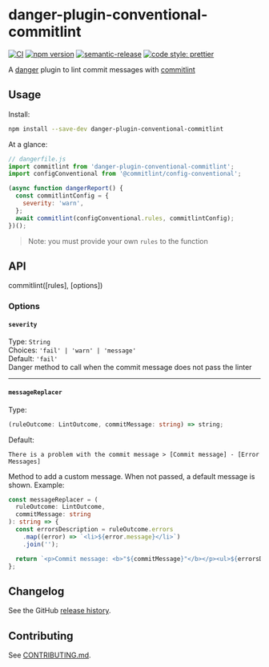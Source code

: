 # danger-plugin-conventional-commitlint

[![CI](https://github.com/BearAlliance/danger-plugin-conventional-commitlint/actions/workflows/ci.yml/badge.svg)](https://github.com/BearAlliance/danger-plugin-conventional-commitlint/actions/workflows/ci.yml)
[![npm version](https://badge.fury.io/js/danger-plugin-conventional-commitlint.svg)](https://badge.fury.io/js/danger-plugin-conventional-commitlint)
[![semantic-release](https://img.shields.io/badge/%20%20%F0%9F%93%A6%F0%9F%9A%80-semantic--release-e10079.svg)](https://github.com/semantic-release/semantic-release)
[![code style: prettier](https://img.shields.io/badge/code_style-prettier-ff69b4.svg?style=flat-square)](https://github.com/prettier/prettier)

A [danger](https://github.com/danger/danger-js) plugin to lint commit messages with [commitlint](https://github.com/conventional-changelog/commitlint)

## Usage

Install:

```sh
npm install --save-dev danger-plugin-conventional-commitlint
```

At a glance:

```js
// dangerfile.js
import commitlint from 'danger-plugin-conventional-commitlint';
import configConventional from '@commitlint/config-conventional';

(async function dangerReport() {
  const commitlintConfig = {
    severity: 'warn',
  };
  await commitlint(configConventional.rules, commitlintConfig);
})();
```

> Note: you must provide your own `rules` to the function

## API

commitlint([rules], [options])

### Options

#### `severity`

Type: `String`<br>
Choices: `'fail' | 'warn' | 'message'`<br>
Default: `'fail'`<br>
Danger method to call when the commit message does not pass the linter

---

#### `messageReplacer`

Type:

```ts
(ruleOutcome: LintOutcome, commitMessage: string) => string;
```

Default:

```
There is a problem with the commit message > [Commit message] - [Error Messages]
```

Method to add a custom message. When not passed, a default message is shown.
Example:

```ts
const messageReplacer = (
  ruleOutcome: LintOutcome,
  commitMessage: string
): string => {
  const errorsDescription = ruleOutcome.errors
    .map((error) => `<li>${error.message}</li>`)
    .join('');

  return `<p>Commit message: <b>"${commitMessage}"</b></p><ul>${errorsDescription}</ul> Suffix after commit message`;
};
```

## Changelog

See the GitHub [release history](https://github.com/bearalliance/danger-plugin-conventional-commitlint/releases).

## Contributing

See [CONTRIBUTING.md](CONTRIBUTING.md).
